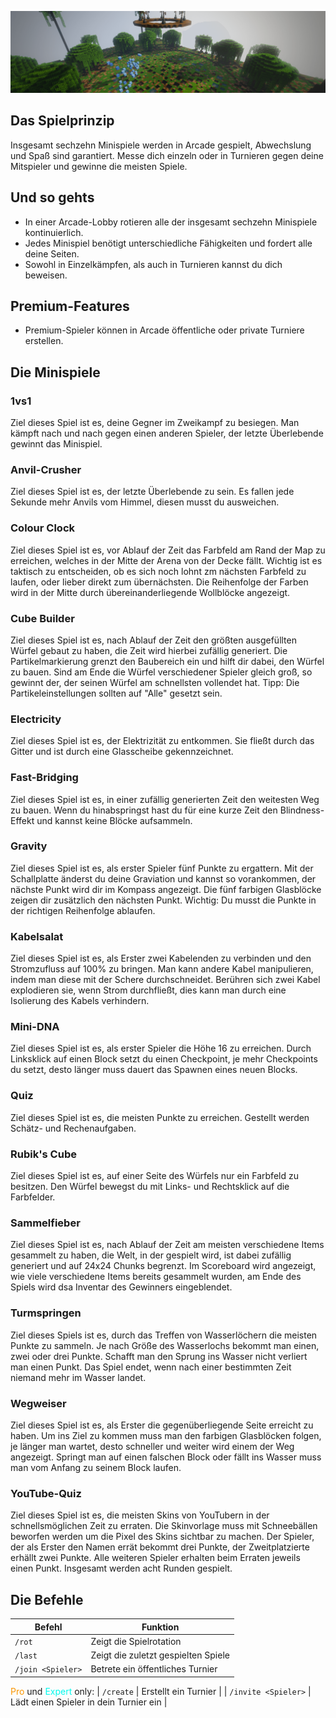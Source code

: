 ![Screenshot](img/Arcade.png)

## Das Spielprinzip

Insgesamt sechzehn Minispiele werden in Arcade gespielt, Abwechslung und Spaß sind garantiert. Messe dich einzeln oder in
Turnieren gegen deine Mitspieler und gewinne die meisten Spiele.

## Und so gehts
- In einer Arcade-Lobby rotieren alle der insgesamt sechzehn Minispiele kontinuierlich.
- Jedes Minispiel benötigt unterschiedliche Fähigkeiten und fordert alle deine Seiten.
- Sowohl in Einzelkämpfen, als auch in Turnieren kannst du dich beweisen.

## Premium-Features
- Premium-Spieler können in Arcade öffentliche oder private Turniere erstellen.

## Die Minispiele

### 1vs1
Ziel dieses Spiel ist es, deine Gegner im Zweikampf zu besiegen. Man kämpft nach und nach gegen einen anderen Spieler, der letzte Überlebende gewinnt das Minispiel.

### Anvil-Crusher
Ziel dieses Spiel ist es, der letzte Überlebende zu sein. Es fallen jede Sekunde mehr Anvils vom Himmel, diesen musst du ausweichen.

### Colour Clock
Ziel dieses Spiel ist es, vor Ablauf der Zeit das Farbfeld am Rand der Map zu erreichen, welches in der Mitte der Arena von der Decke fällt.
Wichtig ist es taktisch zu entscheiden, ob es sich noch lohnt zm nächsten Farbfeld zu laufen, oder lieber direkt zum übernächsten.
Die Reihenfolge der Farben wird in der Mitte durch übereinanderliegende Wollblöcke angezeigt.

### Cube Builder
Ziel dieses Spiel ist es, nach Ablauf der Zeit den größten ausgefüllten Würfel gebaut zu haben, die Zeit wird hierbei zufällig generiert.
Die Partikelmarkierung grenzt den Baubereich ein und hilft dir dabei, den Würfel zu bauen. Sind am Ende die Würfel verschiedener Spieler gleich groß, so gewinnt der,
der seinen Würfel am schnellsten vollendet hat. Tipp: Die Partikeleinstellungen sollten auf "Alle" gesetzt sein.

### Electricity
Ziel dieses Spiel ist es, der Elektrizität zu entkommen. Sie fließt durch das Gitter und ist durch eine Glasscheibe gekennzeichnet.

### Fast-Bridging
Ziel dieses Spiel ist es, in einer zufällig generierten Zeit den weitesten Weg zu bauen. Wenn du hinabspringst hast du für eine kurze Zeit den Blindness-Effekt und kannst
keine Blöcke aufsammeln.

### Gravity
Ziel dieses Spiel ist es, als erster Spieler fünf Punkte zu ergattern. Mit der Schallplatte änderst du deine Graviation und kannst so vorankommen, der nächste Punkt wird dir im Kompass angezeigt. 
Die fünf farbigen Glasblöcke zeigen dir zusätzlich den nächsten Punkt. Wichtig: Du musst die Punkte in der richtigen Reihenfolge ablaufen.

### Kabelsalat
Ziel dieses Spiel ist es, als Erster zwei Kabelenden zu verbinden und den Stromzufluss auf 100% zu bringen. Man kann andere Kabel manipulieren, indem man diese mit der Schere durchschneidet. 
Berühren sich zwei Kabel explodieren sie, wenn Strom durchfließt, dies kann man durch eine Isolierung des Kabels verhindern.

### Mini-DNA
Ziel dieses Spiel ist es, als erster Spieler die Höhe 16 zu erreichen. Durch Linksklick auf einen Block setzt du einen Checkpoint,
 je mehr Checkpoints du setzt, desto länger muss dauert das Spawnen eines neuen Blocks.
 
### Quiz
Ziel dieses Spiel ist es, die meisten Punkte zu erreichen. Gestellt werden Schätz- und Rechenaufgaben.
 
### Rubik's Cube
Ziel dieses Spiel ist es, auf einer Seite des Würfels nur ein Farbfeld zu besitzen. Den Würfel bewegst du mit Links- und Rechtsklick auf die Farbfelder.
 
### Sammelfieber
Ziel dieses Spiel ist es, nach Ablauf der Zeit am meisten verschiedene Items gesammelt zu haben, die Welt, in der gespielt wird, ist dabei zufällig generiert und auf 24x24 Chunks begrenzt. 
Im Scoreboard wird angezeigt, wie viele verschiedene Items bereits gesammelt wurden, am Ende des Spiels wird dsa Inventar des Gewinners eingeblendet.
 
### Turmspringen
Ziel dieses Spiels ist es, durch das Treffen von Wasserlöchern die meisten Punkte zu sammeln. Je nach Größe des Wasserlochs bekommt man einen, zwei oder drei Punkte. 
Schafft man den Sprung ins Wasser nicht verliert man einen Punkt. Das Spiel endet, wenn nach einer bestimmten Zeit niemand mehr im Wasser landet.
 
### Wegweiser
Ziel dieses Spiel ist es, als Erster die gegenüberliegende Seite erreicht zu haben. Um ins Ziel zu kommen muss man den farbigen Glasblöcken folgen, je länger man wartet, 
desto schneller und weiter wird einem der Weg angezeigt. Springt man auf einen falschen Block oder fällt ins Wasser muss man vom Anfang zu seinem Block laufen.
 
### YouTube-Quiz
Ziel dieses Spiel ist es, die meisten Skins von YouTubern in der schnellsmöglichen Zeit zu erraten. Die Skinvorlage muss mit Schneebällen beworfen werden um die Pixel des Skins sichtbar zu machen. 
Der Spieler, der als Erster den Namen errät bekommt drei Punkte, der Zweitplatzierte erhällt zwei Punkte. Alle weiteren Spieler erhalten beim Erraten jeweils einen Punkt. 
Insgesamt werden acht Runden gespielt.
 
## Die Befehle
 
| Befehl | Funktion |
| ------ | -------- |
| `/rot` | Zeigt die Spielrotation |
| `/last` | Zeigt die zuletzt gespielten Spiele |
| `/join <Spieler>` | Betrete ein öffentliches Turnier |
<span style="color:#F99500">Pro</span> und <span style="color:#00F9EC">Expert</span> only:
| `/create` | Erstellt ein Turnier |
| `/invite <Spieler>` | Lädt einen Spieler in dein Turnier ein |